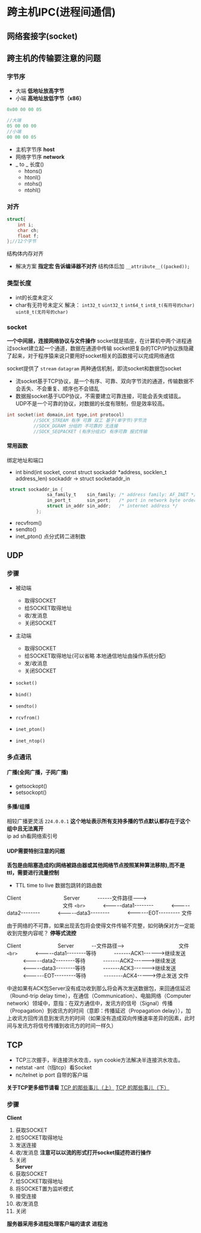 # 跨主机IPC(进程间通信)

## 网络套接字(socket)

## 跨主机的传输要注意的问题

### 字节序

- 大端 **低地址放高字节**
- 小端 **高地址放低字节（x86）**

```c
0x00 00 00 05

//大端
05 00 00 00
//小端
00 00 00 05
```

- 主机字节序 **host**
- 网络字节序 **network**
- _ to _ 长度()
  - htons()
  - htonl()
  - ntohs()
  - ntohl()

### 对齐

```c
struct{
    int i;
    char ch;
    float f;
};//12个字节
```

结构体内存对齐

- 解决方案 **指定宏 告诉编译器不对齐** 结构体后加 `__attribute__((packed));`

### 类型长度

- int的长度未定义
- char有无符号未定义
  解决： `int32_t` `uint32_t` `int64_t` `int8_t(有符号的char)` `uint8_t(无符号的char)`

### socket

**一个中间层，连接网络协议与文件操作**
socket就是插座，在计算机中两个进程通过socket建立起一个通道，数据在通道中传输
socket把复杂的TCP/IP协议族隐藏了起来，对于程序猿来说只要用好socket相关的函数接可以完成网络通信

socket提供了 `stream` `datagram` 两种通信机制，即流socket和数据包socket

- 流socket基于TCP协议，是一个有序、可靠、双向字节流的通道，传输数据不会丢失、不会重复、顺序也不会错乱
- 数据报socket基于UDP协议，不需要建立可靠连接，可能会丢失或错乱。UDP不是一个可靠的协议，对数据的长度有限制，但是效率较高。

```c
int socket(int domain,int type,int protocol)
          //SOCK_STREAM 有序 可靠 双工 基于(单字节)字节流
          //SOCK_DGRAM 分组的 不可靠的 无连接
          //SOCK_SEQPACKET (有序分组式) 有序可靠 报式传输
```

#### 常用函数

绑定地址和端口

- int bind(int socket, const struct sockaddr \*address, socklen_t address_len)
  sockaddr -> struct socketaddr_in

```c
 struct sockaddr_in {
               sa_family_t    sin_family; /* address family: AF_INET */
               in_port_t      sin_port;   /* port in network byte order */
               struct in_addr sin_addr;   /* internet address */
           };

```

- recvfrom()
- sendto()
- inet_pton() 点分式转二进制数

## UDP

### 步骤

- 被动端

  - 取得SOCKET
  - 给SOCKET取得地址
  - 收/发消息
  - 关闭SOCKET
- 主动端

  - 取得SOCKET
  - 给SOCKET取得地址(可以省略 本地通信地址由操作系统分配)
  - 发/收消息
  - 关闭SOCKET
- `socket()`
- `bind()`
- `sendto()`
- `rcvfrom()`
- `inet_pton()`
- `inet_ntop()`

### 多点通讯

#### 广播(全网广播，子网广播)

- getsockopt()
- setsockopt()

#### 多播/组播

相较广播更灵活
`224.0.0.1` **这个地址表示所有支持多播的节点默认都存在于这个组中且无法离开**  
ip ad sh看网络索引号

#### UDP需要特别注意的问题

**丢包是由阻塞造成的(网络被路由器或其他网络节点按照某种算法移除),而不是ttl，需要进行流量控制**

- TTL time to live  数据包跳转的路由数

Client&nbsp;&nbsp;&nbsp;&nbsp;&nbsp;&nbsp;&nbsp;&nbsp;&nbsp;&nbsp;&nbsp;&nbsp;&nbsp;&nbsp;&nbsp;&nbsp;&nbsp;&nbsp;&nbsp;&nbsp;&nbsp;&nbsp;&nbsp;&nbsp;&nbsp;&nbsp;&nbsp;&nbsp;&nbsp;Server
&nbsp;&nbsp;&nbsp;&nbsp;&nbsp;&nbsp;&nbsp;&nbsp;&nbsp;&nbsp;&nbsp;------文件路径--->
&nbsp;&nbsp;&nbsp;&nbsp;&nbsp;&nbsp;&nbsp;&nbsp;&nbsp;&nbsp;&nbsp;&nbsp;&nbsp;&nbsp;&nbsp;&nbsp;&nbsp;&nbsp;&nbsp;&nbsp;&nbsp;&nbsp;&nbsp;&nbsp;&nbsp;&nbsp;&nbsp;&nbsp;&nbsp;&nbsp;&nbsp;&nbsp;&nbsp;&nbsp;&nbsp;&nbsp;&nbsp;&nbsp;文件
`<br>`
&nbsp;&nbsp;&nbsp;&nbsp;&nbsp;&nbsp;&nbsp;&nbsp;&nbsp;&nbsp;&nbsp;<-----data1--------
&nbsp;&nbsp;&nbsp;&nbsp;&nbsp;&nbsp;&nbsp;&nbsp;&nbsp;&nbsp;&nbsp;<-----data2--------
&nbsp;&nbsp;&nbsp;&nbsp;&nbsp;&nbsp;&nbsp;&nbsp;&nbsp;&nbsp;&nbsp;<-----data3--------
&nbsp;&nbsp;&nbsp;&nbsp;&nbsp;&nbsp;&nbsp;&nbsp;&nbsp;&nbsp;&nbsp;<------EOT---------
文件

由于网络的不可靠，如果出现丢包将会使得文件传输不完整，如何确保对方一定能收到完整内容呢？
**停等式流控**

Client&nbsp;&nbsp;&nbsp;&nbsp;&nbsp;&nbsp;&nbsp;&nbsp;&nbsp;&nbsp;&nbsp;&nbsp;&nbsp;&nbsp;&nbsp;&nbsp;&nbsp;&nbsp;&nbsp;&nbsp;&nbsp;&nbsp;&nbsp;&nbsp;&nbsp;Server
&nbsp;&nbsp;&nbsp;&nbsp;&nbsp;&nbsp;&nbsp;&nbsp;&nbsp;&nbsp;&nbsp;--文件路径-->
&nbsp;&nbsp;&nbsp;&nbsp;&nbsp;&nbsp;&nbsp;&nbsp;&nbsp;&nbsp;&nbsp;&nbsp;&nbsp;&nbsp;&nbsp;&nbsp;&nbsp;&nbsp;&nbsp;&nbsp;&nbsp;&nbsp;&nbsp;&nbsp;&nbsp;&nbsp;&nbsp;&nbsp;&nbsp;&nbsp;&nbsp;&nbsp;&nbsp;&nbsp;&nbsp;&nbsp;文件
`<br>`
&nbsp;&nbsp;&nbsp;&nbsp;&nbsp;&nbsp;&nbsp;&nbsp;&nbsp;&nbsp;&nbsp;<-----data1--------等待
&nbsp;&nbsp;&nbsp;&nbsp;&nbsp;&nbsp;&nbsp;&nbsp;&nbsp;&nbsp;&nbsp;-------ACK1------>继续发送
&nbsp;&nbsp;&nbsp;&nbsp;&nbsp;&nbsp;&nbsp;&nbsp;&nbsp;&nbsp;&nbsp;<-----data2--------等待
&nbsp;&nbsp;&nbsp;&nbsp;&nbsp;&nbsp;&nbsp;&nbsp;&nbsp;&nbsp;&nbsp;-------ACK2------>继续发送
&nbsp;&nbsp;&nbsp;&nbsp;&nbsp;&nbsp;&nbsp;&nbsp;&nbsp;&nbsp;&nbsp;<-----data3--------等待
&nbsp;&nbsp;&nbsp;&nbsp;&nbsp;&nbsp;&nbsp;&nbsp;&nbsp;&nbsp;&nbsp;-------ACK3------>继续发送
&nbsp;&nbsp;&nbsp;&nbsp;&nbsp;&nbsp;&nbsp;&nbsp;&nbsp;&nbsp;&nbsp;<------EOT---------等待
&nbsp;&nbsp;&nbsp;&nbsp;&nbsp;&nbsp;&nbsp;&nbsp;&nbsp;&nbsp;&nbsp;--------ACK4----->停止发送
文件

中途如果有ACK包Server没有成功收到那么将会再次发送数据包，来回通信延迟（Round-trip delay time），在通信（Communication）、电脑网络（Computer network）领域中，意指：在双方通信中，发讯方的信号（Signal）传播（Propagation）到收讯方的时间（意即：传播延迟（Propagation delay）），加上收讯方回传消息到发讯方的时间（如果没有造成双向传播速率差异的因素，此时间与发讯方将信号传播到收讯方的时间一样久）

## TCP

- TCP三次握手，半连接洪水攻击，syn cookie方法解决半连接洪水攻击。
- netstat -ant（t指tcp）看Socket
- nc/telnet ip port 自带的客户端 

**关于TCP更多细节请看**
[TCP 的那些事儿（上）](https://coolshell.cn/articles/11564.html)
[TCP 的那些事儿（下）](https://coolshell.cn/articles/11609.html)
### 步骤
**Client**
1. 获取SOCKET
2. 给SOCKET取得地址
3. 发送连接
4. 收/发消息 **注意可以以流的形式打开socket描述符进行操作**
5. 关闭  
**Server**
1. 获取SOCKET
2. 给SOCKET取得地址
3. 将SOCKET置为监听模式
4. 接受连接
5. 收/发消息
6. 关闭

**服务器采用多进程处理客户端的请求**
**进程池**

